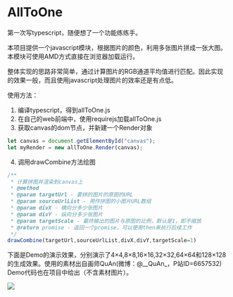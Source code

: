 # AllToOne

第一次写typescript，随便想了一个功能练练手。

本项目提供一个javascript模块，根据图片的颜色，利用多张图片拼成一张大图。本模块可使用AMD方式直接在浏览器加载运行。

整体实现的思路非常简单，通过计算图片的RGB通道平均值进行匹配。因此实现的效果一般，而且使用javascript处理图片的效率还是有点低。

使用方法：
1. 编译typescript，得到allToOne.js
2. 在自己的web前端中，使用requirejs加载allToOne.js
3. 获取canvas的dom节点，并新建一个Render对象
```javascript
let canvas = document.getElementById("canvas");
let myRender = new allToOne.Render(canvas);
```
4. 调用drawCombine方法绘图
```javascript
/**
 * 计算拼图并渲染到canvas上
 * @method
 * @param targetUrl - 要拼的图片的原图的URL
 * @param sourceUrlList - 用作拼图的小图片URL数组
 * @param divX - 横向分多少张图片
 * @param divY - 纵向分多少张图片
 * @param targetScale - 最终输出的图片与原图的比例，默认是1，即不缩放
 * @return promise - 返回一个promise，可以使用then来执行后续工作
 */
drawCombine(targetUrl,sourceUrlList,divX,divY,targetScale=1)
```

下面是Demo的演示效果，分别演示了4×4,8×8,16×16,32×32,64×64和128×128的生成效果。使用的素材出自画师QuAn(微博：\@\_\_QuAn\_，P站ID=6657532)
Demo代码也在项目中给出（不含素材图片）。

![](https://user-images.githubusercontent.com/34260333/153440424-098fd895-c518-41cb-95dc-119c07dd8d3b.gif)
